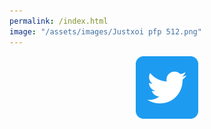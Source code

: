 ```yaml
---
permalink: /index.html
image: "/assets/images/Justxoi pfp 512.png"
---
```

<link rel="shortcut icon" type="image/x-icon" href="favicon.ico">

<div class="row" style="text-align:center">
    <a href="https://www.twitter.com/JustXoi" class="btn" target="_blank"><img src="assets/images/Twitter social icons - rounded square - blue.png"></a>
</div>